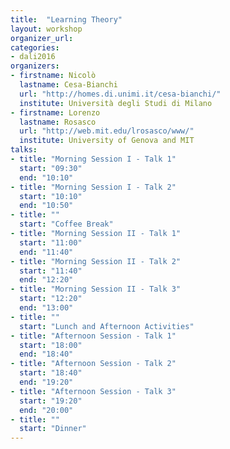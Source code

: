 ```yaml
---
title:  "Learning Theory"
layout: workshop
organizer_url: 
categories:
- dali2016
organizers:
- firstname: Nicolò 
  lastname: Cesa-Bianchi
  url: "http://homes.di.unimi.it/cesa-bianchi/"
  institute: Università degli Studi di Milano 
- firstname: Lorenzo
  lastname: Rosasco
  url: "http://web.mit.edu/lrosasco/www/"
  institute: University of Genova and MIT
talks:
- title: "Morning Session I - Talk 1"
  start: "09:30"
  end: "10:10"
- title: "Morning Session I - Talk 2"
  start: "10:10"
  end: "10:50"
- title: ""
  start: "Coffee Break"
- title: "Morning Session II - Talk 1"
  start: "11:00"
  end: "11:40"
- title: "Morning Session II - Talk 2"
  start: "11:40"
  end: "12:20"
- title: "Morning Session II - Talk 3"
  start: "12:20"
  end: "13:00"
- title: ""
  start: "Lunch and Afternoon Activities"
- title: "Afternoon Session - Talk 1"
  start: "18:00"
  end: "18:40"
- title: "Afternoon Session - Talk 2"
  start: "18:40"
  end: "19:20"
- title: "Afternoon Session - Talk 3"
  start: "19:20"
  end: "20:00"
- title: ""
  start: "Dinner"
---
```

